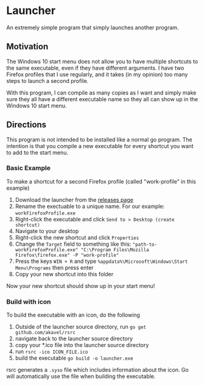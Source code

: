 # Launcher
An extremely simple program that simply launches another program.

## Motivation
The Windows 10 start menu does not allow you to have multiple shortcuts to the same executable, even if they have different arguments. I have two Firefox profiles that I use regularly, and it takes (in my opinion) too many steps to launch a second profile.

With this program, I can compile as many copies as I want and simply make sure they all have a different executable name so they all can show up in the Windows 10 start menu.

## Directions
This program is not intended to be installed like a normal go program. The intention is that you compile a new executable for every shortcut you want to add to the start menu.

### Basic Example
To make a shortcut for a second Firefox profile (called "work-profile" in this example)

1. Download the launcher from the [releases page](https://github.com/therobut/launcher/releases)
2. Rename the exectuable to a unique name. For our example: `workFirefoxProfile.exe`
3. Right-click the executable and click `Send to > Desktop (create shortcut)`
4. Navigate to your desktop
5. Right-click the new shortcut and click `Properties`
6. Change the `Target` field to something like this: `"path-to-workFirefoxProfile.exe" "C:\Program Files\Mozilla Firefox\firefox.exe" -P "work-profile"`
7. Press the keys `WIN + R` and type `%appdata%\Microsoft\Windows\Start Menu\Programs` then press enter
8. Copy your new shortcut into this folder

Now your new shortcut should show up in your start menu!

### Build with icon
To build the executable with an icon, do the following

1. Outside of the launcher source directory, run `go get github.com/akavel/rsrc`
2. navigate back to the launcher source directory
3. copy your *.ico file into the launcher source directory
4. run `rsrc -ico ICON_FILE.ico`
5. build the executable `go build -o launcher.exe`

rsrc generates a `.syso` file which includes information about the icon. Go will automatically use the file when building the executable.